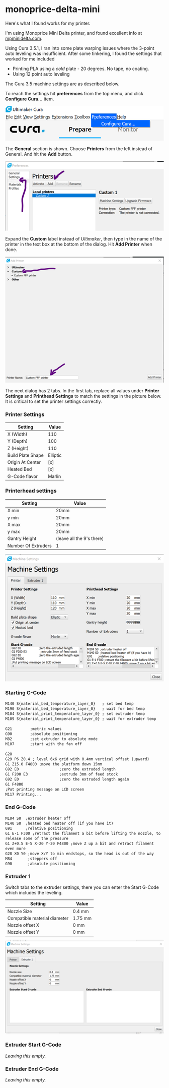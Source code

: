 # monoprice-delta-mini

Here's what I found works for my printer.

I'm using Monoprice Mini Delta printer, and found excellent info at [mpminidelta.com](https://www.mpminidelta.com/starting_ending_g-code_scripts).

Using Cura 3.5.1, I ran into some plate warping issues where the 3-point auto leveling was insufficient. After some tinkering, I found the settings that worked for me included

- Printing PLA using a _cold_ plate - 20 degrees. No tape, no coating.
- Using 12 point auto leveling

The Cura 3.5 machine settings are as described below.

To reach the settings hit __preferences__ from the top menu, and click __Configure Cura...__ item.

![Main menu](/assets/cura-main-menu.png "main menu")

The __General__ section is shown. Choose __Printers__ from the left instead of General. And hit the __Add__ button.

![New Printer](/assets/cura-new-printer.png "New printer")

Expand the __Custom__ label instead of _Ultimaker_, then type in the name of the printer in the text box at the bottom of the dialog. Hit __Add Printer__ when done.

![Add custom printer](/assets/cura-custom-printer-add.png "Add custom printer")

The next dialog has 2 tabs. In the first tab, replace all values under __Printer Settings__ and __Printhead Settings__ to match the settings in the picture below. It is critical to set the printer settings correctly. 

### Printer Settings
|Setting| Value|
|---|---|
|X (Width)| 110|
|Y (Depth)| 100|
|Z (Height)| 110|
|Build Plate Shape|Elliptic|
|Origin At Center | [x] |
|Heated Bed| [x] |
|G-Code flavor| Marlin|

### Printerhead settings
|Setting|Value|
|---|---|
|X min| 20mm|
|y min| 20mm|
|X max| 20mm|
|y max| 20mm|
|Gantry Height| (leave all the 9's there)|
|Number Of Extruders|1|

![Printer settings tab](/assets/Printertab.png "Printer settings tab")

### Starting G-Code

```gcode
M140 S{material_bed_temperature_layer_0}   ; set bed temp
M190 S{material_bed_temperature_layer_0}   ; wait for bed temp
M104 S{material_print_temperature_layer_0} ; set extruder temp
M109 S{material_print_temperature_layer_0} ; wait for extruder temp

G21        ;metric values
G90        ;absolute positioning
M82        ;set extruder to absolute mode
M107       ;start with the fan off

G28
G29 P6 Z0.4 ; level 6x6 grid with 0.4mm vertical offset (upward)
G1 Z15.0 F4800 ;move the platform down 15mm
G92 E0                  ;zero the extruded length
G1 F200 E3              ;extrude 3mm of feed stock
G92 E0                  ;zero the extruded length again
G1 F4800
;Put printing message on LCD screen
M117 Printing...
```

### End G-Code

```gcode
M104 S0  ;extruder heater off
M140 S0  ;heated bed heater off (if you have it)
G91      ;relative positioning
G1 E-1 F300 ;retract the filament a bit before lifting the nozzle, to release some of the pressure
G1 Z+0.5 E-5 X-20 Y-20 F4800 ;move Z up a bit and retract filament even more
G28 X0 Y0 ;move X/Y to min endstops, so the head is out of the way
M84       ;steppers off
G90       ;absolute positioning
```

### Extruder 1
Switch tabs to the extruder settings, there you can enter the Start G-Code which includes the leveling.

|Setting | Value|
|---|---|
|Nozzle Size| 0.4 mm|
|Compatible material diameter| 1.75 mm|
|Nozzle offset X| 0 mm|
|Nozzle offset Y| 0 mm|

![Printer settings tab](/assets/Extruder1tab.png "Printer settings tab")
### Extruder Start G-Code

_Leaving this empty._

### Extruder End G-Code

_Leaving this empty._
